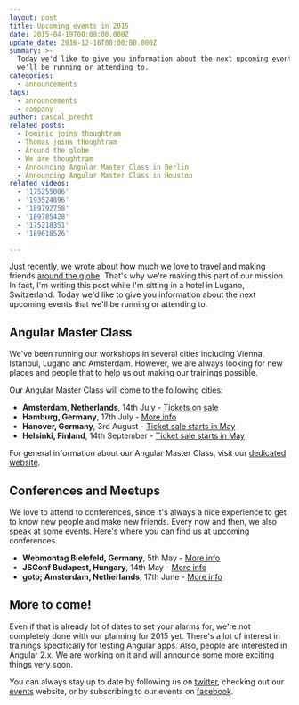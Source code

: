 ```yaml
---
layout: post
title: Upcoming events in 2015
date: 2015-04-19T00:00:00.000Z
update_date: 2016-12-16T00:00:00.000Z
summary: >-
  Today we'd like to give you information about the next upcoming events that
  we'll be running or attending to.
categories:
  - announcements
tags:
  - announcements
  - company
author: pascal_precht
related_posts:
  - Dominic joins thoughtram
  - Thomas joins thoughtram
  - Around the globe
  - We are thoughtram
  - Announcing Angular Master Class in Berlin
  - Announcing Angular Master Class in Houston
related_videos:
  - '175255006'
  - '193524896'
  - '189792758'
  - '189785428'
  - '175218351'
  - '189618526'

---
```

Just recently, we wrote about how much we love to travel and making friends [around the globe](http://blog.thoughtram.io/angularjs/2015/02/21/around-the-globe.html). That's why we're making this part of our mission. In fact, I'm writing this post while I'm sitting in a hotel in Lugano, Switzerland. Today we'd like to give you information about the next upcoming events that we'll be running or attending to.

## Angular Master Class

We've been running our workshops in several cities including Vienna, Istanbul, Lugano and Amsterdam. However, we are always looking for new places and people that  to help us out making our trainings possible.

Our Angular Master Class will come to the following cities:

- **Amsterdam, Netherlands**, 14th July - [Tickets on sale](https://www.eventbrite.de/e/angular-master-class-amsterdam-tickets-16242696342)
- **Hamburg, Germany**, 17th July - [More info](http://hamburg.betahaus.de/programm/education)
- **Hanover, Germany**, 3rd August - [Ticket sale starts in May](https://www.eventbrite.de/e/angular-master-class-hanover-tickets-16537555273)
- **Helsinki, Finland**, 14th September - [Ticket sale starts in May](http://www.eventbrite.de/e/angular-master-class-helsinki-tickets-16641291551)

For general information about our Angular Master Class, visit our [dedicated website](http://thoughtram.io/angular-master-class.html).

## Conferences and Meetups

We love to attend to conferences, since it's always a nice experience to get to know new people and make new friends. Every now and then, we also speak at some events. Here's where you can find us at upcoming conferences.

- **Webmontag Bielefeld, Germany**, 5th May - [More info](https://www.xing.com/events/webmontag-bielefeld-05-15-18-30-cutie-1527666)
- **JSConf Budapest, Hungary**, 14th May - [More info](http://jsconfbp.com/)
- **goto; Amsterdam, Netherlands**, 17th June - [More info](http://gotocon.com/amsterdam-2015/)

## More to come!

Even if that is already lot of dates to set your alarms for, we're not completely done with our planning for 2015 yet. There's a lot of interest in trainings specifically for testing Angular apps. Also, people are interested in Angular 2.x. We are working on it and will announce some more exciting things very soon.

You can always stay up to date by following us on [twitter](http://twitter.com/thoughtram), checking out our [events](http://thoughtram.io/events.html) website, or by subscribing to our events on [facebook](https://www.facebook.com/thoughtram).

